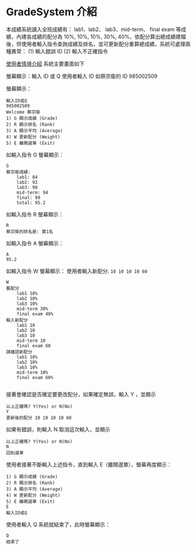 # GradeSystem 介紹

本成績系統讀入全班成績有： lab1、lab2、 lab3、mid-term、 final exam 等成績，內建各成績的配分為 10%, 10%, 10%, 30%, 40%，依配分算出總成績建檔後，供使⽤者輸入指令查詢成績及排名，並可更新配分重算總成績，系統可處理兩種異常： (1) 輸入錯誤 ID (2) 輸入不正確指令

[使用者情境介紹](user-scenarios.md)
系統主要畫面如下

螢幕顯示：輸入 ID 或 Q 使用者輸入 ID 如蔡宗衛的 ID 985002509

螢幕顯示：

```
輸入ID或Q
985002509
Welcome 蔡宗衛
1) G 顯示成績 (Grade)
2) R 顯示排名 (Rank)
3) A 顯示平均 (Average)
4) W 更新配分 (Weight)
5) E 離開選單 (Exit)
```

如輸入指令 G 螢幕顯示：

```
G
蔡宗衛成績:
    lab1: 84
    lab2: 92
    lab3: 98
    mid-term: 94
    final: 99
    total: 95.2
```

如輸入指令 R 螢幕顯示：

```
R
蔡宗衛的排名是: 第1名
```

如輸入指令 A 螢幕顯示：

```
A
95.2
```

如輸入指令 W 螢幕顯示： 使用者輸入新配分: `10 10 10 10 60`

```
W
舊配分
    lab1 10%
    lab2 10%
    lab3 10%
    mid-term 30%
    final exam 40%
輸入新配分
    lab1 10
    lab2 10
    lab3 10
    mid-term 10
    final exam 60
請確認新配分
    lab1 10%
    lab2 10%
    lab3 10%
    mid-term 10%
    final exam 60%
    
```

接著會確認是否確定要更改配分，如果確定無誤，輸入 Y ，並顯示

```
以上正確嗎? Y(Yes) or N(No)
Y
更新後的配分 10 10 10 10 60
```


如果有錯誤，則輸入 N 取消這次輸入，並顯示

```
以上正確嗎? Y(Yes) or N(No)
N
回到選單
```

使用者接著不斷輸入上述指令，直到輸入 E（離開選單），螢幕再度顯示：

```
1) G 顯示成績 (Grade)
2) R 顯示排名 (Rank)
3) A 顯示平均 (Average)
4) W 更新配分 (Weight)
5) E 離開選單 (Exit)
E
輸入ID或Q
```

使用者輸入 Q 系統就結束了，此時螢幕顯示：

```
Q
結束了
```
